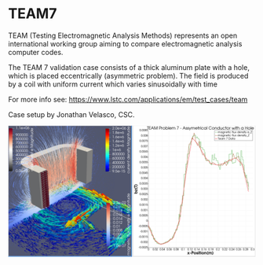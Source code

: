 # TEAM7

TEAM (Testing Electromagnetic Analysis Methods) represents an open
international working group aiming to compare electromagnetic
analysis computer codes.

The TEAM 7 validation case consists of a thick aluminum plate with a hole,
which is placed eccentrically (asymmetric problem). The field is produced
by a coil with uniform current which varies sinusoidally with time

For more info see:
https://www.lstc.com/applications/em/test_cases/team

Case setup by Jonathan Velasco, CSC. 

![Magnetic flux density](TEAM7_Results.png)
